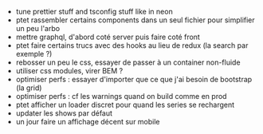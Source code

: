 - tune prettier stuff and tsconfig stuff like in neon
- ptet rassembler certains components dans un seul fichier pour simplifier un peu l'arbo
- mettre graphql, d'abord coté server puis faire coté front
- ptet faire certains trucs avec des hooks au lieu de redux (la search par exemple ?)
- rebosser un peu le css, essayer de passer à un container non-fluide
- utiliser css modules, virer BEM ?
- optimiser perfs : essayer d'importer que ce que j'ai besoin de bootstrap (la grid)
- optimiser perfs : cf les warnings quand on build comme en prod
- ptet afficher un loader discret pour quand les series se rechargent
- updater les shows par défaut
- un jour faire un affichage décent sur mobile
